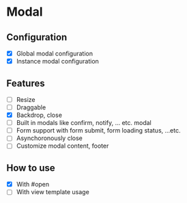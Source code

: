 # Modal

## Configuration

- [x] Global modal configuration
- [x] Instance modal configuration

## Features

- [ ] Resize
- [ ] Draggable
- [x] Backdrop, close
- [ ] Built in modals like confirm, notify, ... etc. modal
- [ ] Form support with form submit, form loading status, ...etc.
- [ ] Asynchoronously close
- [ ] Customize modal content, footer

## How to use

- [x] With #open
- [ ] With view template usage
